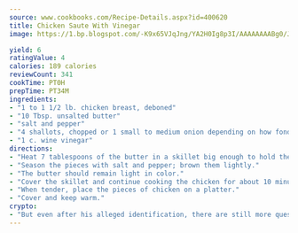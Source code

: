 ```yaml
---
source: www.cookbooks.com/Recipe-Details.aspx?id=400620
title: Chicken Saute With Vinegar
image: https://1.bp.blogspot.com/-K9x65VJqJng/YA2H0Ig8p3I/AAAAAAAABg0/JRKr7ZzesxofwlGw6YudXad_aQn9BD52QCLcBGAsYHQ/s299/2.png

yield: 6
ratingValue: 4
calories: 189 calories
reviewCount: 341
cookTime: PT0H
prepTime: PT34M
ingredients:
- "1 to 1 1/2 lb. chicken breast, deboned"
- "10 Tbsp. unsalted butter"
- "salt and pepper"
- "4 shallots, chopped or 1 small to medium onion depending on how fond you are of onions"
- "1 c. wine vinegar"
directions:
- "Heat 7 tablespoons of the butter in a skillet big enough to hold the pieces of chicken."
- "Season the pieces with salt and pepper; brown them lightly."
- "The butter should remain light in color."
- "Cover the skillet and continue cooking the chicken for about 10 minutes or until tender."
- "When tender, place the pieces of chicken on a platter."
- "Cover and keep warm."
crypto:
- "But even after his alleged identification, there are still more questions than answers about the enigmatic creator of Bitcoin."
---
```

